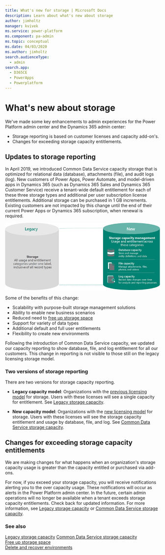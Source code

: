 ```yaml
---
title: What's new for storage | Microsoft Docs
description: Learn about what's new about storage
author: jimholtz
manager: kvivek
ms.service: power-platform
ms.component: pa-admin
ms.topic: conceptual
ms.date: 04/03/2020
ms.author: jimholtz
search.audienceType: 
  - admin
search.app: 
  - D365CE
  - PowerApps
  - Powerplatform
---
```


# What's new about storage

We've made some key enhancements to admin experiences for the Power Platform admin center and the Dynamics 365 admin center:

- Storage reporting is based on customer licenses and capacity add-on's.
- Changes for exceeding storage capacity entitlements.

## Updates to storage reporting

In April 2019, we introduced Common Data Service capacity storage that is optimized for relational data (database), attachments (file), and audit logs (log). New customers of Power Apps, Power Automate, and model-driven apps in Dynamics 365 (such as Dynamics 365 Sales and Dynamics 365 Customer Service) receive a tenant-wide default entitlement for each of these three storage types and additional per user subscription license entitlements. Additional storage can be purchased in 1 GB increments. Existing customers are not impacted by this change until the end of their current Power Apps or Dynamics 365 subscription, when renewal is required. 


![](media/storage-model-evolution.png "Evolution of data management")

Some of the benefits of this change:

- Scalability with purpose-built storage management solutions
- Ability to enable new business scenarios
- Reduced need to [free up storage space](free-storage-space.md)
- Support for variety of data types
- Additional default and full user entitlements
- Flexibility to create new environments


Following the introduction of Common Data Service capacity, we updated our capacity reporting to show database, file, and log entitlement for all our customers. This change in reporting is not visible to those still on the legacy licensing storage model.

### Two versions of storage reporting

There are two versions for storage capacity reporting. 

- **Legacy capacity model**: Organizations with the [previous licensing model](legacy-capacity-storage.md#licenses-for-legacy-storage-model) for storage. Users with these licenses will see a single capacity for entitlement. See [Legacy storage capacity](legacy-capacity-storage.md).

- **New capacity model**: Organizations with the [new licensing model](capacity-storage.md#licenses-for-new-storage-model) for storage. Users with these licenses will see the storage capacity entitlement and usage by database, file, and log. See [Common Data Service storage capacity](capacity-storage.md). 

## Changes for exceeding storage capacity entitlements

We are making changes for what happens when an organization's storage capacity usage is greater than the capacity entitled or purchased via add-ons.

For now, if you exceed your storage capacity, you will receive notifications alerting you to the over capacity usage. These notifications will occur as alerts in the Power Platform admin center. In the future, certain admin  operations will no longer be available when a tenant exceeds storage capacity entitlements. Check back for updated information. For more information, see [Legacy storage capacity](legacy-capacity-storage.md) or [Common Data Service storage capacity](capacity-storage.md). 


### See also
[Legacy storage capacity](legacy-capacity-storage.md) 
[Common Data Service storage capacity](capacity-storage.md) <br />
[Free up storage space](free-storage-space.md) <br />
[Delete and recover environments](delete-environment.md)